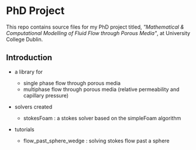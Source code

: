 # PhD Project

This repo contains source files for my PhD project titled, _"Mathematical & Computational Modelling of Fluid Flow through Porous Media"_, at University College Dublin.

## Introduction

- a library for
    * single phase flow through porous media
    * multiphase flow through porous media (relative permeability and capillary pressure)

- solvers created
    * stokesFoam : a stokes solver based on the simpleFoam algorithm 

- tutorials
     * flow_past_sphere_wedge : solving stokes flow past a sphere
